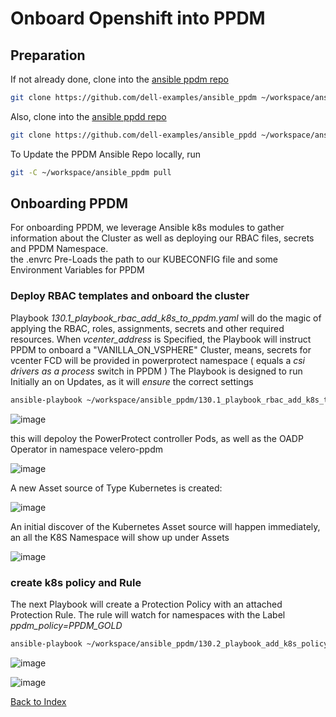 # Onboard Openshift into PPDM


## Preparation
If not already done, clone into the  [ansible ppdm repo](https://github.com/dell-examples/ansible_ppdm)

```bash
git clone https://github.com/dell-examples/ansible_ppdm ~/workspace/ansible_ppdm
```

Also, clone into the [ansible ppdd repo](https://github.com/dell-examples/ansible_ppdm)

```bash
git clone https://github.com/dell-examples/ansible_ppdd ~/workspace/ansible_ppdd
```
To Update the PPDM Ansible Repo locally, run

```bash
git -C ~/workspace/ansible_ppdm pull
```


## Onboarding PPDM
For onboarding PPDM, we leverage Ansible k8s modules to gather information about the Cluster as well as deploying our RBAC files, secrets and PPDM Namespace.  
the .envrc Pre-Loads the path to our KUBECONFIG file and some Environment Variables for PPDM


### Deploy RBAC templates and onboard the cluster
Playbook *130.1_playbook_rbac_add_k8s_to_ppdm.yaml* will do the magic of applying the RBAC, roles, assignments, secrets and other required resources. When *vcenter_address* is Specified, the Playbook will instruct PPDM to onboard a "VANILLA_ON_VSPHERE" Cluster, means, secrets for vcenter FCD will be provided in powerprotect namespace ( equals a *csi drivers as a process* switch in PPDM )
The Playbook is designed to run Initially an on Updates, as it will *ensure* the correct settings 

```bash
ansible-playbook ~/workspace/ansible_ppdm/130.1_playbook_rbac_add_k8s_to_ppdm.yaml -e vcenter_address=vcenter01.demo.local
```
![image](https://github.com/bob-builds-labs/bob-builds-labs.github.io/assets/8255007/8a9a0523-b1b3-4d7d-91c1-26f60f0d833f)

this will depoloy the PowerProtect controller Pods, as well as the OADP Operator in namespace velero-ppdm

![image](https://github.com/bob-builds-labs/bob-builds-labs.github.io/assets/8255007/4721e62a-ff1a-4182-8370-d45a5e9985f5)

A new Asset source of Type Kubernetes is created:

![image](https://github.com/bob-builds-labs/bob-builds-labs.github.io/assets/8255007/318553da-0e51-4474-af1d-ce6c0eaf30da)


An initial  discover of the Kubernetes Asset source will happen immediately, an all the K8S Namespace will show up under Assets

![image](https://github.com/bob-builds-labs/bob-builds-labs.github.io/assets/8255007/cedf4009-ba16-4346-953b-c1202caa0610)



### create k8s policy and Rule

The next Playbook will create a Protection Policy with an attached Protection Rule. The rule will watch for namespaces with the Label *ppdm_policy=PPDM_GOLD*

```bash
ansible-playbook ~/workspace/ansible_ppdm/130.2_playbook_add_k8s_policy_and_rule.yaml
```
![image](https://github.com/bob-builds-labs/bob-builds-labs.github.io/assets/8255007/d8b6548c-1709-4e6e-9049-02f723c1f214)


![image](https://github.com/bob-builds-labs/bob-builds-labs.github.io/assets/8255007/0f266ec5-174a-4a87-b3d8-0b5833aa7f2f)

[Back to Index](./index.md#ansible-labs-for-bob-the-builder-2024)


